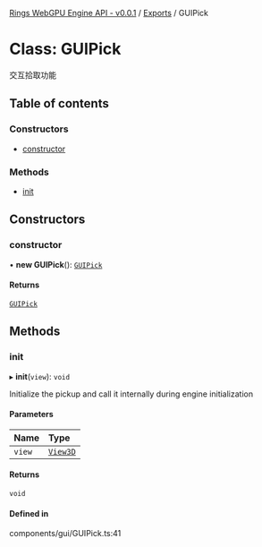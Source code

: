 [Rings WebGPU Engine API - v0.0.1](../README.md) / [Exports](../modules.md) / GUIPick

# Class: GUIPick

交互拾取功能

## Table of contents

### Constructors

- [constructor](GUIPick.md#constructor)

### Methods

- [init](GUIPick.md#init)

## Constructors

### constructor

• **new GUIPick**(): [`GUIPick`](GUIPick.md)

#### Returns

[`GUIPick`](GUIPick.md)

## Methods

### init

▸ **init**(`view`): `void`

Initialize the pickup and call it internally during engine initialization

#### Parameters

| Name | Type |
| :------ | :------ |
| `view` | [`View3D`](View3D.md) |

#### Returns

`void`

#### Defined in

components/gui/GUIPick.ts:41
